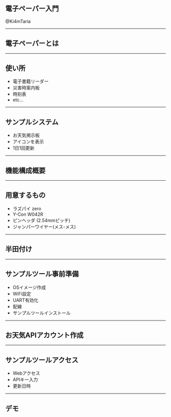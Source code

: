 ## 電子ペーパー入門 
@Ki4mTaria

---

## 電子ペーパーとは

---

## 使い所
- 電子書籍リーダー
- 災害時案内板
- 時刻表
- etc...

---

## サンプルシステム
- お天気掲示板
- アイコンを表示
- 1日1回更新

---

## 機能構成概要


---

## 用意するもの
- ラズパイ zero
- Y-Con W042R
- ピンヘッダ (2.54mmピッチ)
- ジャンパーワイヤー(メス-メス)

---

## 半田付け

---

## サンプルツール事前準備
- OSイメージ作成
- WiFi設定
- UART有効化
- 配線
- サンプルツールインストール

---

## お天気APIアカウント作成

---

## サンプルツールアクセス
- Webアクセス
- APIキー入力
- 更新日時

---

## デモ




